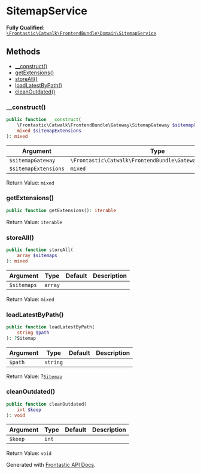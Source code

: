 #  SitemapService

**Fully Qualified**: [`\Frontastic\Catwalk\FrontendBundle\Domain\SitemapService`](../../../../src/php/FrontendBundle/Domain/SitemapService.php)

## Methods

* [__construct()](#__construct)
* [getExtensions()](#getextensions)
* [storeAll()](#storeall)
* [loadLatestByPath()](#loadlatestbypath)
* [cleanOutdated()](#cleanoutdated)

### __construct()

```php
public function __construct(
    \Frontastic\Catwalk\FrontendBundle\Gateway\SitemapGateway $sitemapGateway,
    mixed $sitemapExtensions
): mixed
```

Argument|Type|Default|Description
--------|----|-------|-----------
`$sitemapGateway`|`\Frontastic\Catwalk\FrontendBundle\Gateway\SitemapGateway`||
`$sitemapExtensions`|`mixed`||

Return Value: `mixed`

### getExtensions()

```php
public function getExtensions(): iterable
```

Return Value: `iterable`

### storeAll()

```php
public function storeAll(
    array $sitemaps
): mixed
```

Argument|Type|Default|Description
--------|----|-------|-----------
`$sitemaps`|`array`||

Return Value: `mixed`

### loadLatestByPath()

```php
public function loadLatestByPath(
    string $path
): ?Sitemap
```

Argument|Type|Default|Description
--------|----|-------|-----------
`$path`|`string`||

Return Value: ?[`Sitemap`](Sitemap.md)

### cleanOutdated()

```php
public function cleanOutdated(
    int $keep
): void
```

Argument|Type|Default|Description
--------|----|-------|-----------
`$keep`|`int`||

Return Value: `void`

Generated with [Frontastic API Docs](https://github.com/FrontasticGmbH/apidocs).
